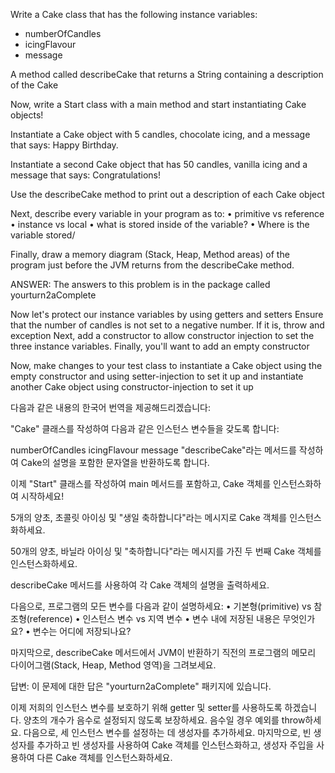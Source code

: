Write a Cake class that has the following instance variables:

-  numberOfCandles
-  icingFlavour
-  message

A method called describeCake that returns a String containing a description of the Cake

Now, write a Start class with a main method and start instantiating
Cake objects!

Instantiate a Cake object with 5 candles, chocolate icing, and a message that says:  Happy Birthday.

Instantiate a second Cake object that has 50 candles, vanilla icing and a message that says:  Congratulations!

Use the describeCake method to print out a description of each Cake object

Next, describe every variable in your program as to:
•	primitive vs reference
•	instance vs local
•	what is stored inside of the variable?
•	Where is the variable stored/

Finally, draw a memory diagram (Stack, Heap, Method areas) of the program just before the JVM returns from the describeCake method.

ANSWER:  The answers to this problem is in the package called yourturn2aComplete

Now let's protect our instance variables by using getters and setters
Ensure that the number of candles is not set to a negative number.  If it is, throw and exception
Next, add a constructor to allow constructor injection to set the three instance variables.
Finally, you'll want to add an empty constructor

Now, make changes to your test class to instantiate a Cake object using the empty constructor and using setter-injection to set it up and instantiate another Cake object using constructor-injection to set it up 


다음과 같은 내용의 한국어 번역을 제공해드리겠습니다:

"Cake" 클래스를 작성하여 다음과 같은 인스턴스 변수들을 갖도록 합니다:

numberOfCandles
icingFlavour
message
"describeCake"라는 메서드를 작성하여 Cake의 설명을 포함한 문자열을 반환하도록 합니다.

이제 "Start" 클래스를 작성하여 main 메서드를 포함하고, Cake 객체를 인스턴스화하여 시작하세요!

5개의 양초, 초콜릿 아이싱 및 "생일 축하합니다"라는 메시지로 Cake 객체를 인스턴스화하세요.

50개의 양초, 바닐라 아이싱 및 "축하합니다"라는 메시지를 가진 두 번째 Cake 객체를 인스턴스화하세요.

describeCake 메서드를 사용하여 각 Cake 객체의 설명을 출력하세요.

다음으로, 프로그램의 모든 변수를 다음과 같이 설명하세요:
• 기본형(primitive) vs 참조형(reference)
• 인스턴스 변수 vs 지역 변수
• 변수 내에 저장된 내용은 무엇인가요?
• 변수는 어디에 저장되나요?

마지막으로, describeCake 메서드에서 JVM이 반환하기 직전의 프로그램의 메모리 다이어그램(Stack, Heap, Method 영역)을 그려보세요.

답변: 이 문제에 대한 답은 "yourturn2aComplete" 패키지에 있습니다.

이제 저희의 인스턴스 변수를 보호하기 위해 getter 및 setter를 사용하도록 하겠습니다.
양초의 개수가 음수로 설정되지 않도록 보장하세요. 음수일 경우 예외를 throw하세요.
다음으로, 세 인스턴스 변수를 설정하는 데 생성자를 추가하세요.
마지막으로, 빈 생성자를 추가하고 빈 생성자를 사용하여 Cake 객체를 인스턴스화하고, 생성자 주입을 사용하여 다른 Cake 객체를 인스턴스화하세요.

